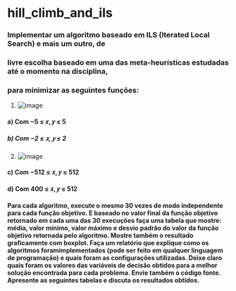 # hill_climb_and_ils
### Implementar um algoritmo baseado em ILS (Iterated Local Search) e mais um outro, de 
### livre escolha baseado em uma das meta-heurísticas estudadas até o momento na disciplina,
### para minimizar as seguintes funções:

1) ![image](https://github.com/LTaka/hill_climb_and_ils/assets/42739082/eff1f822-289a-4db3-bb80-a9580d49b593)
#### a) Com −5 ≤ 𝑥, 𝑦 ≤ 5 
##### b) Com −2 ≤ 𝑥, 𝑦 ≤ 2

2) ![image](https://github.com/LTaka/hill_climb_and_ils/assets/42739082/e54828eb-4d80-4690-a1dc-76ff7101b156)
#### c) Com −512 ≤ 𝑥, 𝑦 ≤ 512
#### d) Com 400 ≤ 𝑥, 𝑦 ≤ 512


#### Para cada algoritmo, execute o mesmo 30 vezes de modo independente para cada função objetivo. E baseado no valor final da função objetivo retornado em cada uma das 30 execuções faça uma tabela que mostre: média, valor mínimo, valor máximo e desvio padrão do valor da função objetivo retornada pelo algoritmo. Mostre também o resultado graficamente com boxplot. Faça um relatório que explique como os algoritmos foramimplementados (pode ser feito em qualquer linguagem de programação) e quais foram as configurações utilizadas. Deixe claro quais foram os valores das variáveis de decisão obtidos para a melhor solução encontrada para cada problema. Envie também o código fonte. Apresente as seguintes tabelas e discuta os resultados obtidos.
